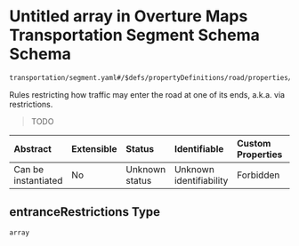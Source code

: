 # Untitled array in Overture Maps Transportation Segment Schema Schema

```txt
transportation/segment.yaml#/$defs/propertyDefinitions/road/properties/restrictions/properties/entranceRestrictions
```

Rules restricting how traffic may enter the road at one of its ends, a.k.a. via restrictions.

> TODO

| Abstract            | Extensible | Status         | Identifiable            | Custom Properties | Additional Properties | Access Restrictions | Defined In                                                                                                      |
| :------------------ | :--------- | :------------- | :---------------------- | :---------------- | :-------------------- | :------------------ | :-------------------------------------------------------------------------------------------------------------- |
| Can be instantiated | No         | Unknown status | Unknown identifiability | Forbidden         | Allowed               | none                | [segment.yaml\*](../../../../../../../tmp/jsonschema/schema/transportation/segment.yaml "open original schema") |

## entranceRestrictions Type

`array`
